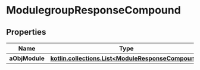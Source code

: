 
# ModulegroupResponseCompound

## Properties
| Name | Type | Description | Notes |
| ------------ | ------------- | ------------- | ------------- |
| **aObjModule** | [**kotlin.collections.List&lt;ModuleResponseCompound&gt;**](ModuleResponseCompound.md) |  |  [optional] |




